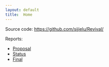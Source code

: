 ```yaml
---
layout: default
title:  Home
---
```


Source code: https://github.com/sijielu/Revival/

Reports:

- [Proposal](proposal.html)
- [Status](status.html)
- [Final](final.html)
